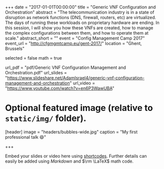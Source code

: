+++
date = "2017-01-01T00:00:00"
title = "Generic VNF Configuration and Orchestration"
abstract = "The telecommunication industry is in a state of disruption as network functions (DNS, firewall, routers, etc) are virtualized. The days of running these workloads on proprietary hardware are ending. In this session, I will show you how these VNFs are created, how to manage the complex configurations between them, and how to operate them at scale."
abstract_short = ""
event = "Config Management Camp 2017"
event_url = "http://cfgmgmtcamp.eu/gent-2017/"
location = "Ghent, Brussels"

selected = false
math = true

url_pdf = "pdf/Generic VNF Configuration Management and Orchestration.pdf"
url_slides = "https://www.slideshare.net/AdamIsrael4/generic-vnf-configuration-management-and-orchestration"
url_video = "https://www.youtube.com/watch?v=en6P3WawUBA"

# Optional featured image (relative to `static/img/` folder).
[header]
image = "headers/bubbles-wide.jpg"
caption = "My first professional talk :smile:"

+++

Embed your slides or video here using [shortcodes](https://gcushen.github.io/hugo-academic-demo/post/writing-markdown-latex/). Further details can easily be added using *Markdown* and $\rm \LaTeX$ math code.
